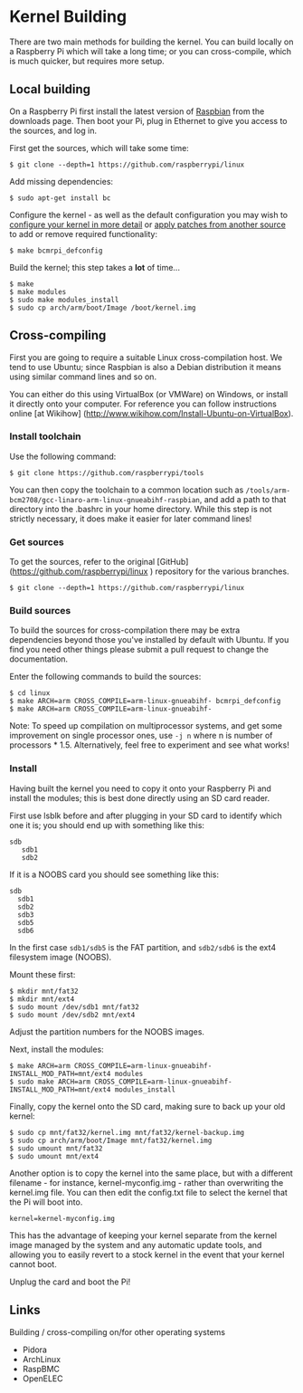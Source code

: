 # Kernel Building

There are two main methods for building the kernel. You can build locally on a Raspberry Pi which will take a long time; or you can cross-compile, which is much quicker, but requires more setup.

## Local building

On a Raspberry Pi first install the latest version of [Raspbian](http://www.raspberrypi.org/downloads) from the downloads page. Then boot your Pi, plug in Ethernet to give you access to the sources, and log in.

First get the sources, which will take some time:

```
$ git clone --depth=1 https://github.com/raspberrypi/linux
```

Add missing dependencies:

```
$ sudo apt-get install bc
```

Configure the kernel - as well as the default configuration you may wish to [configure your kernel in more detail](configuring.md) or [apply patches from another source](patching.md) to add or remove required functionality:

```
$ make bcmrpi_defconfig
```

Build the kernel; this step takes a **lot** of time...

```
$ make
$ make modules
$ sudo make modules_install
$ sudo cp arch/arm/boot/Image /boot/kernel.img
```

## Cross-compiling

First you are going to require a suitable Linux cross-compilation host. We tend to use Ubuntu; since Raspbian is 
also a Debian distribution it means using similar command lines and so on.

You can either do this using VirtualBox (or VMWare) on Windows, or install it directly onto your computer. For reference you can follow instructions online [at Wikihow] (http://www.wikihow.com/Install-Ubuntu-on-VirtualBox).

### Install toolchain

Use the following command:

```
$ git clone https://github.com/raspberrypi/tools
```

You can then copy the toolchain to a common location such as `/tools/arm-bcm2708/gcc-linaro-arm-linux-gnueabihf-raspbian`, and add a path to that directory into the .bashrc in your home directory. While this step is not strictly necessary, it does make it easier for later command lines!

### Get sources

To get the sources, refer to the original [GitHub] (https://github.com/raspberrypi/linux
) repository for the various branches.
```
$ git clone --depth=1 https://github.com/raspberrypi/linux
```

### Build sources

To build the sources for cross-compilation there may be extra dependencies beyond those you've installed by default with Ubuntu. If you find you need other things please submit a pull request to change the documentation.

Enter the following commands to build the sources:

```
$ cd linux
$ make ARCH=arm CROSS_COMPILE=arm-linux-gnueabihf- bcmrpi_defconfig
$ make ARCH=arm CROSS_COMPILE=arm-linux-gnueabihf-
```

Note: To speed up compilation on multiprocessor systems, and get some improvement on single processor ones, use ```-j n``` where n is number of processors * 1.5. Alternatively, feel free to experiment and see what works!

### Install

Having built the kernel you need to copy it onto your Raspberry Pi and install the modules; this is best done directly using an SD card reader.

First use lsblk before and after plugging in your SD card to identify which one it is; you should end up with something like this:

```
sdb
   sdb1
   sdb2
```

If it is a NOOBS card you should see something like this:

```
sdb
  sdb1
  sdb2
  sdb3
  sdb5
  sdb6
```

In the first case `sdb1/sdb5` is the FAT partition, and `sdb2/sdb6` is the ext4 filesystem image (NOOBS).

Mount these first:

```
$ mkdir mnt/fat32
$ mkdir mnt/ext4
$ sudo mount /dev/sdb1 mnt/fat32
$ sudo mount /dev/sdb2 mnt/ext4
```

Adjust the partition numbers for the NOOBS images.

Next, install the modules:

```
$ make ARCH=arm CROSS_COMPILE=arm-linux-gnueabihf- INSTALL_MOD_PATH=mnt/ext4 modules
$ sudo make ARCH=arm CROSS_COMPILE=arm-linux-gnueabihf- INSTALL_MOD_PATH=mnt/ext4 modules_install
```

Finally, copy the kernel onto the SD card, making sure to back up your old kernel:

```
$ sudo cp mnt/fat32/kernel.img mnt/fat32/kernel-backup.img
$ sudo cp arch/arm/boot/Image mnt/fat32/kernel.img
$ sudo umount mnt/fat32
$ sudo umount mnt/ext4
```

Another option is to copy the kernel into the same place, but with a different filename - for instance, kernel-myconfig.img - rather than overwriting the kernel.img file. You can then edit the config.txt file to select the kernel that the Pi will boot into.

```
kernel=kernel-myconfig.img
```

This has the advantage of keeping your kernel separate from the kernel image managed by the system and any automatic update tools, and allowing you to easily revert to a stock kernel in the event that your kernel cannot boot.

Unplug the card and boot the Pi!

## Links

Building / cross-compiling on/for other operating systems

- Pidora
- ArchLinux
- RaspBMC
- OpenELEC
